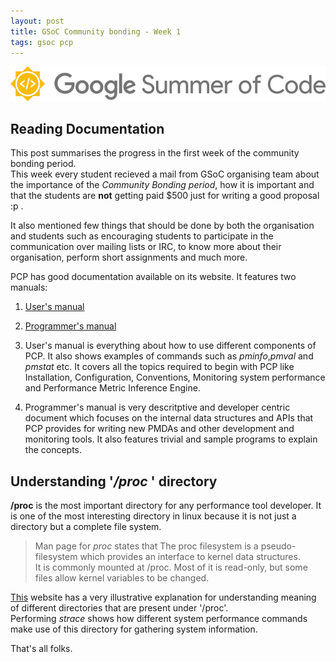 ```yaml
---
layout: post
title: GSoC Community bonding - Week 1
tags: gsoc pcp
---
```


![](/assets/img/gsoc.png)    

## Reading Documentation

This post summarises the progress in the first week of the community bonding period.    
This week every student recieved a mail from GSoC organising team about the importance of the *Community Bonding period*, how it is important and that the students are **not** getting paid $500 just for writing a good proposal :p .   

<!--more-->

It also  mentioned few things that should be done by both the organisation and students such as encouraging students to participate in the communication over mailing lists or IRC, to know more about their organisation, perform short assignments and much more.



 PCP has good documentation available on its website. It features two manuals:    
   1. [User's manual](http://www.pcp.io/books/PCP_UAG/pdf/PCP-3-pcp-users-and-administrators-guide-en-US.pdf)    
   2. [Programmer's manual](http://www.pcp.io/books/PCP_PG/pdf/PCP-3-pcp-programmers-guide-en-US.pdf)    



1. User's manual is everything about how to use different components of PCP. It also shows examples of commands such as *pminfo*,*pmval* and *pmstat* etc. It covers all the topics required to begin with PCP like Installation, Configuration, Conventions, Monitoring system performance and Performance Metric Inference Engine.
2. Programmer's manual is very descritptive and developer centric document which focuses on the internal data structures and APIs that PCP provides for writing new PMDAs and other development and monitoring tools. It also features trivial and sample programs to explain the concepts.


## Understanding '*/proc* ' directory
 **/proc** is the most important directory for any performance tool developer. It is one of the most interesting directory in linux because it is not just a directory but a complete file system.    

 > Man page for *proc* states that The  proc  filesystem is a pseudo-filesystem which provides an interface to kernel data structures.  
 > It is commonly mounted at /proc.  Most of it is read-only, but some files allow kernel variables to be changed.


[This](http://www.slashroot.in/proc-file-system-linux-explained) website has a very illustrative explanation for understanding meaning of different directories that are present under '/proc'.    
Performing *strace* shows how different system performance commands make use of this directory for gathering system information.    



That's all folks.
